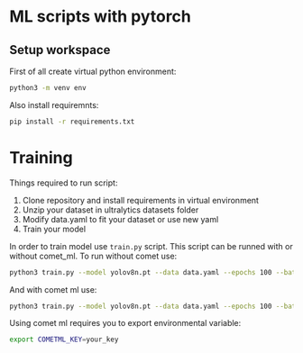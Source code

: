 # ML scripts with pytorch

## Setup workspace
First of all create virtual python environment:
```bash
python3 -m venv env
```

Also install requiremnts:
```bash
pip install -r requirements.txt
```

# Training
Things required to run script:
1. Clone repository and install requirements in virtual environment
2. Unzip your dataset in ultralytics datasets folder
3. Modify data.yaml to fit your dataset or use new yaml
4. Train your model

In order to train model use `train.py` script. This script can be runned with or without comet_ml. To run without comet use:
```bash
python3 train.py --model yolov8n.pt --data data.yaml --epochs 100 --batch_size 16 
```

And with comet ml use:
```bash
python3 train.py --model yolov8n.pt --data data.yaml --epochs 100 --batch_size 16 --use_comet_ml True
```
Using comet ml requires you to export environmental variable:
```bash
export COMETML_KEY=your_key
```